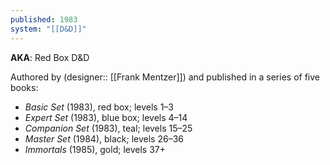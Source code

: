 ```yaml
---
published: 1983
system: "[[D&D]]"
---
```


**AKA**: Red Box D&D

Authored by (designer:: [[Frank Mentzer]]) and published in a series of five books:

- _Basic Set_ (1983), red box; levels 1–3
- _Expert Set_ (1983), blue box; levels 4–14
- _Companion Set_ (1983), teal; levels 15–25
- _Master Set_ (1984), black; levels 26–36
- _Immortals_ (1985), gold; levels 37+